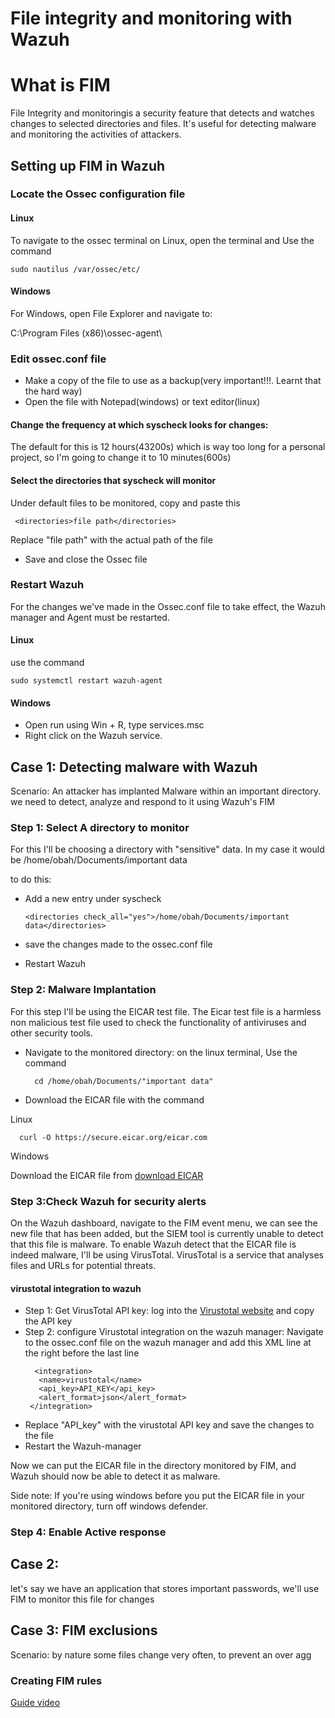 # File integrity and monitoring with Wazuh

# What is FIM

File Integrity  and monitoringis a security feature that detects and watches changes to selected directories and files. It's useful for detecting malware and monitoring the activities of attackers.

## Setting up FIM in Wazuh

### Locate the Ossec configuration file

#### Linux
To navigate to the ossec terminal on Linux, open the terminal and Use the command

    sudo nautilus /var/ossec/etc/


#### Windows
 For Windows, open File Explorer and navigate to:

C:\Program Files (x86)\ossec-agent\


### Edit ossec.conf file
- Make a copy of the file to use as a backup(very important!!!. Learnt that the hard way)
- Open the file with Notepad(windows) or text editor(linux)

#### Change the frequency at which syscheck looks for changes: 

The default for this is 12 hours(43200s) which is way too long for a personal project, so I'm going to change it to 10 minutes(600s) 

#### Select the directories that syscheck will monitor
Under default files to be monitored, copy and paste this
    
     <directories>file path</directories>

Replace "file path" with the actual path of the file

- Save and close the Ossec file

### Restart Wazuh 
For the changes we've made in the Ossec.conf file to take effect, the Wazuh manager and Agent must be restarted.

#### Linux
use the command

    sudo systemctl restart wazuh-agent

#### Windows
- Open run using Win + R, type services.msc
- Right click on the Wazuh service.


## Case 1: Detecting malware with Wazuh
Scenario: An attacker has implanted Malware within an important directory. we need to detect, analyze and respond to it using Wazuh's FIM


### Step 1: Select A directory to monitor
For this I'll be choosing a directory with "sensitive" data. In my case it would be
 /home/obah/Documents/important data
 
to do this: 
- Add a new entry under syscheck

      <directories check_all="yes">/home/obah/Documents/important data</directories>
- save the changes made to the ossec.conf file
- Restart Wazuh

### Step 2: Malware Implantation
For this step I'll be using the EICAR test file. The Eicar test file is a harmless non malicious test file used to check the functionality of antiviruses and other security tools.

- Navigate to the monitored directory: on the linux terminal, Use the command



        cd /home/obah/Documents/"important data"

- Download the EICAR file with the command

Linux

      curl -O https://secure.eicar.org/eicar.com

Windows

Download the EICAR file from [download EICAR](https://www.eicar.org/download-anti-malware-testfile/)

### Step 3:Check Wazuh for security alerts
On the Wazuh dashboard, navigate to the FIM event menu, we can see the new file that has been added, but the SIEM tool is currently unable to detect that this file is malware.
To enable Wazuh detect that the EICAR file is indeed malware, I'll be using VirusTotal. VirusTotal is a service that analyses files and URLs for potential threats.
 
#### virustotal integration to wazuh
-  Step 1: Get VirusTotal API key: log into the [Virustotal website](https://www.virustotal.com) and copy the API key
-  Step 2: configure Virustotal integration on the wazuh manager: Navigate to the ossec.conf file on the wazuh manager and 
   add this XML line at the right before the last line
   ```
     <integration>
      <name>virustotal</name>
      <api_key>API_KEY</api_key> 
      <alert_format>json</alert_format>
    </integration>                              
-  Replace "API_key" with the virustotal API key and save the changes to the file
- Restart the Wazuh-manager

Now we can put the EICAR file in the directory monitored by FIM, and Wazuh should now be able to detect it as malware.
  
Side note: If you're using windows before you put the EICAR file in your monitored directory, turn off windows defender.
 ### Step 4: Enable Active response


## Case 2: 
let's say we have an application that stores important passwords, we'll use FIM to monitor this file for changes


## Case 3: FIM exclusions
Scenario: by nature some files change very often, to prevent an over agg

### Creating FIM rules

[Guide video](https://www.youtube.com/watch?v=aO2jUOFa9Hs&t=461s)
